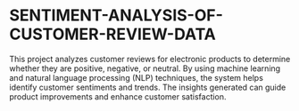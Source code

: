 # SENTIMENT-ANALYSIS-OF-CUSTOMER-REVIEW-DATA
This project analyzes customer reviews for electronic products to determine whether they are positive, negative, or neutral. By using machine learning and natural language processing (NLP) techniques, the system helps identify customer sentiments and trends. The insights generated can guide product improvements and enhance customer satisfaction.
